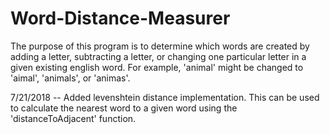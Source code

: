 # Word-Distance-Measurer

The purpose of this program is to determine which words are created by adding a letter, subtracting a letter, or changing one particular letter in a given existing english word. For example, 'animal' might be changed to 'aimal', 'animals', or 'animas'.

7/21/2018 -- Added levenshtein distance implementation. This can be used to calculate the nearest word to a given word using the 'distanceToAdjacent' function.
